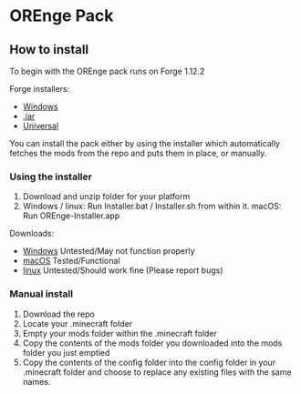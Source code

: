 # OREnge Pack

## How to install

To begin with the OREnge pack runs on Forge 1.12.2

Forge installers:
* [Windows](https://github.com/LordDecapo/OREmodded/raw/master/forge-1.12.2-14.23.4.2705-installer-win.exe)
* [.jar](https://github.com/LordDecapo/OREmodded/raw/master/forge-1.12.2-14.23.4.2705-installer.jar)
* [Universal](https://github.com/LordDecapo/OREmodded/raw/master/forge-1.12.2-14.23.4.2705-universal.jar)

You can install the pack either by using the installer which automatically fetches the mods from the repo and puts them in place, or manually.

### Using the installer

1. Download and unzip folder for your platform
2. Windows / linux: Run Installer.bat / Installer.sh from within it. macOS: Run OREnge-Installer.app

Downloads:
* <a href="https://drive.google.com/uc?export=download&id=1hA7Ay6CMSBc6vNEXKgAL3hN7G39Kib0H" target="_blank">Windows</a> Untested/May not function properly
* <a href="https://drive.google.com/uc?export=download&id=1zY6jfiVpCNUXcdQfKtGkC7J1slzdcabD" target="_blank">macOS</a> Tested/Functional
* <a href="https://drive.google.com/uc?export=download&id=1Lw83slBpBdlatPlkWJ7cBdRT1EhjSHh2" target="_blank">linux</a> Untested/Should work fine (Please report bugs)

### Manual install

1. Download the repo
2. Locate your .minecraft folder
3. Empty your mods folder within the .minecraft folder
4. Copy the contents of the mods folder you downloaded into the mods folder you just emptied
5. Copy the contents of the config folder into the config folder in your .minecraft folder and choose to replace any existing files with the same names.
